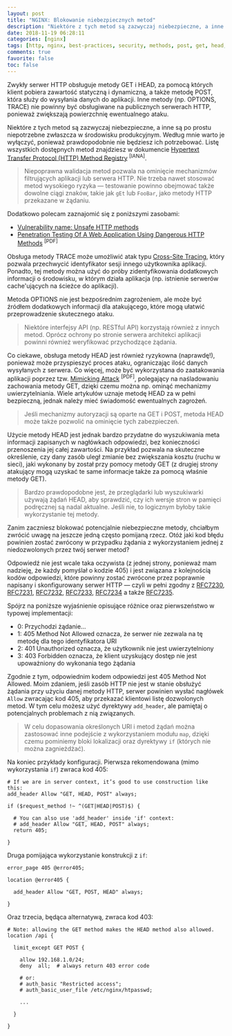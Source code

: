```yaml
---
layout: post
title: "NGINX: Blokowanie niebezpiecznych metod"
description: "Niektóre z tych metod są zazwyczaj niebezpieczne, a inne są po prostu niepotrzebne zwłaszcza w środowisku produkcyjnym."
date: 2018-11-19 06:28:11
categories: [nginx]
tags: [http, nginx, best-practices, security, methods, post, get, head, trace, options]
comments: true
favorite: false
toc: false
---
```


Zwykły serwer HTTP obsługuje metody GET i HEAD, za pomocą których klient pobiera zawartość statyczną i dynamiczną, a także metodę POST, która służy do wysyłania danych do aplikacji. Inne metody (np. OPTIONS, TRACE) nie powinny być obsługiwane na publicznych serwerach HTTP, ponieważ zwiększają powierzchnię ewentualnego ataku.

Niektóre z tych metod są zazwyczaj niebezpieczne, a inne są po prostu niepotrzebne zwłaszcza w środowisku produkcyjnym. Według mnie warto je wyłączyć, ponieważ prawdopodobnie nie będziesz ich potrzebować. Listę wszystkich dostępnych metod znajdziesz w dokumencie [Hypertext Transfer Protocol (HTTP) Method Registry](https://www.iana.org/assignments/http-methods/http-methods.xhtml) <sup>[IANA]</sup>.

  > Niepoprawna walidacja metod pozwala na ominięcie mechanizmów filtrujących aplikacji lub serwera HTTP. Nie trzeba nawet stosować metod wysokiego ryzyka — testowanie powinno obejmować także dowolne ciągi znaków, takie jak `gEt` lub `FooBar`, jako metody HTTP przekazane w żądaniu.

Dodatkowo polecam zaznajomić się z poniższymi zasobami:

- [Vulnerability name: Unsafe HTTP methods](https://www.onwebsecurity.com/security/unsafe-http-methods.html)
- [Penetration Testing Of A Web Application Using Dangerous HTTP Methods](https://www.sans.org/reading-room/whitepapers/testing/penetration-testing-web-application-dangerous-http-methods-33945) <sup>[PDF]</sup>

Obsługa metody TRACE może umożliwić atak typu [Cross-Site Tracing](https://deadliestwebattacks.com/2010/05/18/cross-site-tracing-xst-the-misunderstood-vulnerability/), który pozwala przechwycić identyfikator sesji innego użytkownika aplikacji. Ponadto, tej metody można użyć do próby zidentyfikowania dodatkowych informacji o środowisku, w którym działa aplikacja (np. istnienie serwerów cache'ujących na ścieżce do aplikacji).

Metoda OPTIONS nie jest bezpośrednim zagrożeniem, ale może być źródłem dodatkowych informacji dla atakującego, które mogą ułatwić przeprowadzenie skutecznego ataku.

  > Niektóre interfejsy API (np. RESTful API) korzystają również z innych metod. Oprócz ochrony po stronie serwera architekci aplikacji powinni również weryfikować przychodzące żądania.

Co ciekawe, obsługa metody HEAD jest również ryzykowna (naprawdę!), ponieważ może przyspieszyć proces ataku, ograniczając ilość danych wysyłanych z serwera. Co więcej, może być wykorzystana do zaatakowania aplikacji poprzez tzw. [Mimicking Attack](https://www.sans.org/reading-room/whitepapers/testing/penetration-testing-web-application-dangerous-http-methods-33945) <sup>[PDF]</sup>, polegający na naśladowaniu zachowania metody GET, dzięki czemu można np. ominąć mechanizmy uwierzytelniania. Wiele artykułów uznaje metodę HEAD za w pełni bezpieczną, jednak należy mieć świadomość ewentualnych zagrożeń.

  > Jeśli mechanizmy autoryzacji są oparte na GET i POST, metoda HEAD może także pozwolić na ominięcie tych zabezpieczeń.

Użycie metody HEAD jest jednak bardzo przydatne do wyszukiwania meta informacji zapisanych w nagłówkach odpowiedzi, bez konieczności przenoszenia jej całej zawartości. Na przykład pozwala na skuteczne określenie, czy dany zasób uległ zmianie bez zwiększania kosztu (ruchu w sieci), jaki wykonany by został przy pomocy metody GET (z drugiej strony atakujący mogą uzyskać te same informacje także za pomocą właśnie metody GET).

  > Bardzo prawdopodobne jest, że przeglądarki lub wyszukiwarki używają żądań HEAD, aby sprawdzić, czy ich wersje stron w pamięci podręcznej są nadal aktualne. Jeśli nie, to logicznym byłoby takie wykorzystanie tej metody.

Zanim zaczniesz blokować potencjalnie niebezpieczne metody, chciałbym zwrócić uwagę na jeszcze jedną często pomijaną rzecz. Otóż jaki kod błędu powinien zostać zwrócony w przypadku żądania z wykorzystaniem jednej z niedozwolonych przez twój serwer metod?

Odpowiedź nie jest wcale taka oczywista (z jednej strony, ponieważ mam nadzieję, że każdy pomyślał o kodzie 405) i jest związana z kolejnością kodów odpowiedzi, które powinny zostać zwrócone przez poprawnie napisany i skonfigurowany serwer HTTP — czyli w pełni zgodny z [RFC7230](https://tools.ietf.org/html/rfc7230), [RFC7231](https://tools.ietf.org/html/rfc7231), [RFC7232](https://tools.ietf.org/html/rfc7232), [RFC7233](https://tools.ietf.org/html/rfc7233), [RFC7234](https://tools.ietf.org/html/rfc7234) a także [RFC7235](https://tools.ietf.org/html/rfc7235).

Spójrz na poniższe wyjaśnienie opisujące różnice oraz pierwszeństwo w typowej implementacji:

- 0: Przychodzi żądanie...
- 1: <span class="h-b">405 Method Not Allowed</span> oznacza, że serwer nie zezwala na tę metodę dla tego identyfikatora URI
- 2: <span class="h-b">401 Unauthorized</span> oznacza, że użytkownik nie jest uwierzytelniony
- 3: <span class="h-b">403 Forbidden</span> oznacza, że klient uzyskujący dostęp nie jest upoważniony do wykonania tego żądania

Zgodnie z tym, odpowiednim kodem odpowiedzi jest <span class="h-b">405 Method Not Allowed</span>. Moim zdaniem, jeśli zasób HTTP nie jest w stanie obsłużyć żądania przy użyciu danej metody HTTP, serwer powinien wysłać nagłówek `Allow` zwracając kod 405, aby przekazać klientowi listę dozwolonych metod. W tym celu możesz użyć dyrektywy `add_header`, ale pamiętaj o potencjalnych problemach z nią związanych.

  > W celu dopasowania określonych URI i metod żądań można zastosować inne podejście z wykorzystaniem modułu `map`, dzięki czemu pominiemy bloki lokalizacji oraz dyrektywy `if` (których nie można zagnieżdżać).

Na koniec przykłady konfiguracji. Pierwsza rekomendowana (mimo wykorzystania `if`) zwraca kod 405:

```nginx
# If we are in server context, it’s good to use construction like this:
add_header Allow "GET, HEAD, POST" always;

if ($request_method !~ ^(GET|HEAD|POST)$) {

  # You can also use 'add_header' inside 'if' context:
  # add_header Allow "GET, HEAD, POST" always;
  return 405;

}
```

Druga pomijająca wykorzystanie konstrukcji z `if`:

```nginx
error_page 405 @error405;

location @error405 {

  add_header Allow "GET, POST, HEAD" always;

}
```

Oraz trzecia, będąca alternatywą, zwraca kod 403:

```nginx
# Note: allowing the GET method makes the HEAD method also allowed.
location /api {

  limit_except GET POST {

    allow 192.168.1.0/24;
    deny  all;  # always return 403 error code

    # or:
    # auth_basic "Restricted access";
    # auth_basic_user_file /etc/nginx/htpasswd;

    ...

  }

}
```
